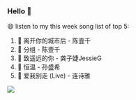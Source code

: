 

### Hello 👋

😄 listen to my this week song list of top 5:

1. 🎵 离开你的城市后 - 陈壹千
2. 🎵 分组 - 陈壹千
3. 🎵 致遥远的你 - 龚子婕JessieG
4. 🎵 恒温 - 孙盛希
5. 🎵 爱我别走 (Live) - 连诗雅

<img align="left"  src="https://github-readme-stats.vercel.app/api?username=370966584&show_icons=true&theme=radical" />